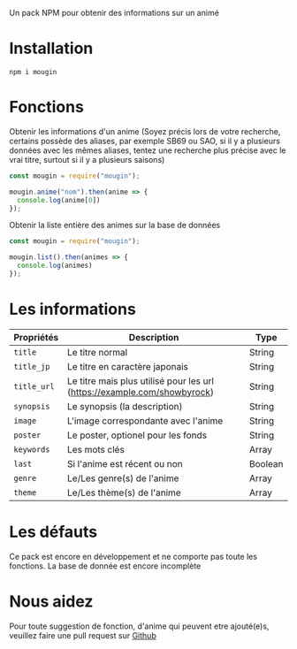 Un pack NPM pour obtenir des informations sur un animé

# Installation
```npm
npm i mougin
```
# Fonctions

Obtenir les informations d'un anime (Soyez précis lors de votre recherche, certains possède des aliases, par exemple SB69 ou SAO, si il y a plusieurs données avec les mêmes aliases, tentez une recherche plus précise avec le vrai titre, surtout si il y a plusieurs saisons)

```javascript
const mougin = require("mougin");

mougin.anime("nom").then(anime => {
  console.log(anime[0])
});
```

Obtenir la liste entière des animes sur la base de données
```javascript
const mougin = require("mougin");

mougin.list().then(animes => {
  console.log(animes)
});
```

# Les informations
|Propriétés|Description|Type| 
|---|---|---|
|`title`|Le titre normal|String|
|`title_jp`|Le titre en caractère japonais|String|
|`title_url`|Le titre mais plus utilisé pour les url (https://example.com/showbyrock)|String|
|`synopsis`|Le synopsis (la description)|String|
|`image`|L'image correspondante avec l'anime|String|
|`poster`|Le poster, optionel pour les fonds|String|
|`keywords`|Les mots clés|Array|
|`last`|Si l'anime est récent ou non|Boolean|
|`genre`|Le/Les genre(s) de l'anime|Array|
|`theme`|Le/Les thème(s) de l'anime|Array|


# Les défauts
Ce pack est encore en développement et ne comporte pas toute les fonctions.
La base de donnée est encore incomplète

# Nous aidez
Pour toute suggestion de fonction, d'anime qui peuvent etre ajouté(e)s, veuillez faire une pull request sur [Github](https://github.com/KonetOffical/Mougin/pulls)
